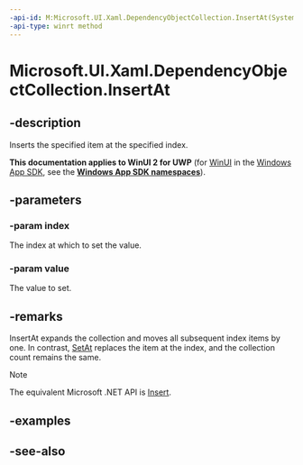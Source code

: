 ```yaml
---
-api-id: M:Microsoft.UI.Xaml.DependencyObjectCollection.InsertAt(System.UInt32,Microsoft.UI.Xaml.DependencyObject)
-api-type: winrt method
---
```


<!-- Method syntax
public void InsertAt(System.UInt32 index, Windows.UI.Xaml.DependencyObject value)
-->

# Microsoft.UI.Xaml.DependencyObjectCollection.InsertAt

## -description
Inserts the specified item at the specified index.

**This documentation applies to WinUI 2 for UWP** (for [WinUI](/windows/apps/winui/winui3/) in the [Windows App SDK](/windows/apps/windows-app-sdk/), see the **[Windows App SDK namespaces](/windows/windows-app-sdk/api/winrt/)**).

## -parameters
### -param index
The index at which to set the value.

### -param value
The value to set.

## -remarks
InsertAt expands the collection and moves all subsequent index items by one. In contrast, [SetAt](dependencyobjectcollection_setat_244733486.md) replaces the item at the index, and the collection count remains the same.



> [!NOTE]
> The equivalent Microsoft .NET  API is [Insert](dependencyobjectcollection_insert.md).

## -examples

## -see-also
